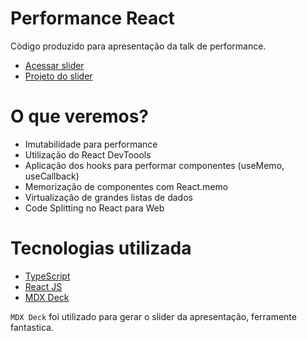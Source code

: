 # Performance React

Còdigo produzido para apresentação da talk de performance.

- [Acessar slider](https://performance-react-slider.netlify.app/)
- [Projeto do slider](https://github.com/vagnercardosoweb/performance-react-slider/)

# O que veremos?

- Imutabilidade para performance
- Utilização do React DevToools
- Aplicação dos hooks para performar componentes (useMemo, useCallback)
- Memorização de componentes com React.memo
- Virtualização de grandes listas de dados
- Code Splitting no React para Web

# Tecnologias utilizada

- [TypeScript](https://www.typescriptlang.org/)
- [React JS](https://pt-br.reactjs.org/)
- [MDX Deck](https://github.com/jxnblk/mdx-deck)

`MDX Deck` foi utilizado para gerar o slider da apresentação, ferramente fantastica.
